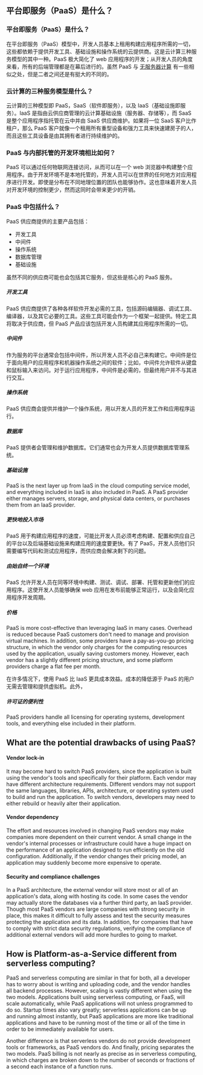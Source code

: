 ## 平台即服务（PaaS）是什么？

### 平台即服务（PaaS）是什么？

在平台即服务（PaaS）模型中，开发人员基本上租用构建应用程序所需的一切，这些都依赖于提供开发工具、基础设施和操作系统的云提供商。这是云计算三种服务模型的其中一种。PaaS 极大简化了 web 应用程序的开发；从开发人员的角度来看，所有的后端管理都是在幕后进行的。虽然 PaaS 与 [无服务器计算](https://www.cloudflare.com/learning/serverless/what-is-serverless/) 有一些相似之处，但是二者之间还是有挺大的不同的。

### 云计算的三种服务模型是什么？

云计算的三种模型即 PaaS，SaaS（软件即服务），以及 IaaS（基础设施即服务）。IaaS 是指由云供应商管理的云计算基础设施（服务器、存储等），而 SaaS 是整个应用程序指托管在云中并由 SaaS 供应商维护。如果将一位 SaaS 客户比作租户，那么 PaaS 客户就像一个租用所有重型设备和强力工具来快速建房子的人，而且这些工具设备是由其拥有者进行持续维护的。

### PaaS 与内部托管的开发环境相比如何？

PaaS 可以通过任何物联网连接访问，从而可以在一个 web 浏览器中构建整个应用程序。由于开发环境不是本地托管的，开发人员可以在世界的任何地方对应用程序进行开发。即使是分布在不同地理位置的团队也能够协作。这也意味着开发人员对开发环境的控制更少，然而这同时会带来更少的开销。

### PaaS 中包括什么？

PaaS 供应商提供的主要产品包括：

- 开发工具
- 中间件
- 操作系统
- 数据库管理
- 基础设施

虽然不同的供应商可能也会包括其它服务，但这些是核心的 PaaS 服务。

##### 开发工具

PaaS 供应商提供了各种各样软件开发必需的工具，包括源码编辑器、调试工具、编译器，以及其它必要的工具。这些工具可能会作为一个框架一起提供。特定工具将取决于供应商，但 PaaS 产品应该包括开发人员构建其应用程序所需的一切。

##### 中间件

作为服务的平台通常会包括中间件，所以开发人员不必自己来构建它。中间件是位于面向用户的应用程序和机器操作系统之间的软件；比如，中间件允许软件从键盘和鼠标输入来访问。对于运行应用程序，中间件是必需的，但最终用户并不与其进行交互。 

##### 操作系统

PaaS 供应商会提供并维护一个操作系统，用以开发人员的开发工作和应用程序运行。

##### 数据库

PaaS 提供者会管理和维护数据库。它们通常也会为开发人员提供数据库管理系统。

##### 基础设施

PaaS is the next layer up from IaaS in the cloud computing  service model, and everything included in IaaS is also included in PaaS.  A PaaS provider either manages servers, storage, and physical data  centers, or purchases them from an IaaS provider.



##### 更快地投入市场

PaaS 用于构建应用程序的速度，可能比开发人员必须考虑构建、配置和供应自己的平台以及后端基础设施来构建应用的速度要更快。有了 PaaS，开发人员他们只需要编写代码和测试应用程序，而供应商会解决剩下的问题。

##### 由始自终一个环境

PaaS 允许开发人员在同等环境中构建、测试、调试、部署、托管和更新他们的应用程序。这使开发人员能够确保 web 应用在发布前能够正常运行，以及会简化应用程序开发周期。

##### 价格

PaaS is more cost-effective than leveraging IaaS in many  cases. Overhead is reduced because PaaS customers don't need to manage  and provision virtual machines. In addition, some providers have a  pay-as-you-go pricing structure, in which the vendor only charges for  the computing resources used by the application, usually saving  customers money. However, each vendor has a slightly different pricing  structure, and some platform providers charge a flat fee per month.

在许多情况下，使用 PaaS 比 IaaS 更具成本效益。成本的降低源于 PaaS 的用户无需去管理和提供虚拟机。此外，

##### 许可证的便利性

PaaS providers handle all licensing for operating systems, development tools, and everything else included in their platform.

## What are the potential drawbacks of using PaaS?

#### Vendor lock-in

It may become hard to switch PaaS providers, since the  application is built using the vendor's tools and specifically for their  platform. Each vendor may have different architecture requirements.  Different vendors may not support the same languages, libraries, APIs,  architecture, or operating system used to build and run the application.  To switch vendors, developers may need to either rebuild or heavily  alter their application.

#### Vendor dependency

The effort and resources involved in changing PaaS vendors  may make companies more dependent on their current vendor. A small  change in the vendor's internal processes or infrastructure could have a  huge impact on the performance of an application designed to run  efficiently on the old configuration. Additionally, if the vendor  changes their pricing model, an application may suddenly become more  expensive to operate.

#### Security and compliance challenges

In a PaaS architecture, the external vendor will store most  or all of an application's data, along with hosting its code. In some  cases the vendor may actually store the databases via a further third  party, an IaaS provider. Though most PaaS vendors are large companies  with strong security in place, this makes it difficult to fully assess  and test the security measures protecting the application and its data.  In addition, for companies that have to comply with strict data security  regulations, verifying the compliance of additional external vendors  will add more hurdles to going to market.

## How is Platform-as-a-Service different from serverless computing?

PaaS and serverless computing are similar in that for both,  all a developer has to worry about is writing and uploading code, and  the vendor handles all backend processes. However, scaling is vastly  different when using the two models. Applications built using serverless  computing, or FaaS, will scale automatically, while PaaS applications  will not unless programmed to do so. Startup times also vary greatly;  serverless applications can be up and running almost instantly, but PaaS  applications are more like traditional applications and have to be  running most of the time or all of the time in order to be immediately  available for users.

Another difference is that serverless vendors do not provide  development tools or frameworks, as PaaS vendors do. And finally,  pricing separates the two models. PaaS billing is not nearly as precise  as in serverless computing, in which charges are broken down to the  number of seconds or fractions of a second each instance of a function  runs.
